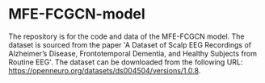 # MFE-FCGCN-model
The repository is for the code and data of the MFE-FCGCN model.
The dataset is sourced from the paper 'A Dataset of Scalp EEG Recordings of Alzheimer’s Disease, Frontotemporal Dementia, and Healthy Subjects from Routine EEG'. The dataset can be downloaded from the following URL: https://openneuro.org/datasets/ds004504/versions/1.0.8.
